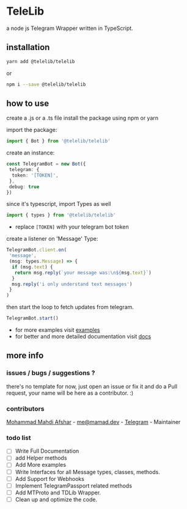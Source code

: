# TeleLib

a node js Telegram Wrapper written in TypeScript.

## installation

```bash
yarn add @telelib/telelib
```

or

```bash
npm i --save @telelib/telelib
```

## how to use

create a .js or a .ts file
install the package using npm or yarn

import the package:

```typescript
import { Bot } from '@telelib/telelib'
```

create an instance:

```typescript
const TelegramBot = new Bot({
 telegram: {
  token: '[TOKEN]',
 },
 debug: true
})
```

since it's typescript, import Types as well

```typescript
import { types } from '@telelib/telelib'
```

- replace `[TOKEN]` with your telegram bot token

create a listener on 'Message' Type:

```typescript
TelegramBot.client.on(
 'message',
 (msg: types.Message) => {
  if (msg.text) {
   return msg.reply(`your message was:\n${msg.text}`)
  }
  msg.reply('i only understand text messages')
 }
)
```

then start the loop to fetch updates from telegram.

```typescript
TelegramBot.start()
```

- for more examples visit [examples](/examples)
- for better and more detailed documentation visit [docs](/docs)

## more info

### issues / bugs / suggestions ?

there's no template for now, just open an issue or fix it and do a Pull request, your name will be here as a contributor. :)

### contributors

[Mohammad Mahdi Afshar](https://github.com/reloadlife) - [me@mamad.dev](mailto:me@mamad.dev) - [Telegram](tg://resolve?domain=TheyCallMeMamad) - Maintainer

### todo list

- [ ] Write Full Documentation
- [ ] add Helper methods
- [ ] Add More examples
- [ ] Write Interfaces for all Message types, classes, methods.
- [ ] Add Support for Webhooks
- [ ] Implement TelegramPassport related methods
- [ ] Add MTProto and TDLib Wrapper.
- [ ] Clean up and optimize the code.
